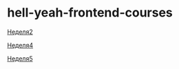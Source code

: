 # hell-yeah-frontend-courses
[Неделя2](https://germashukanna.github.io/hell-yeah-frontend-courses/week2)

[Неделя4](https://germashukanna.github.io/hell-yeah-frontend-courses/week4)

[Неделя5](https://germashukanna.github.io/hell-yeah-frontend-courses/week5_1)
